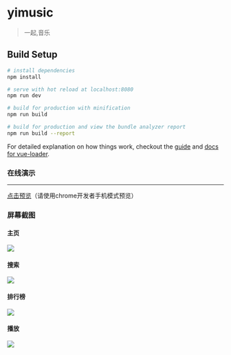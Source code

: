 # yimusic

> 一起,音乐

## Build Setup

``` bash
# install dependencies
npm install

# serve with hot reload at localhost:8080
npm run dev

# build for production with minification
npm run build

# build for production and view the bundle analyzer report
npm run build --report
```

For detailed explanation on how things work, checkout the [guide](http://vuejs-templates.github.io/webpack/) and [docs for vue-loader](http://vuejs.github.io/vue-loader).

### 在线演示
***
[点击预览](https://fuzhongyi.github.io/YiMusic)（请使用chrome开发者手机模式预览）

### 屏幕截图

#### 主页

![](http://p02hf9fn0.bkt.clouddn.com/yi-music/screenshot/home.gif)

#### 搜索

![](http://p02hf9fn0.bkt.clouddn.com/yi-music/screenshot/search.gif)

#### 排行榜

![](http://p02hf9fn0.bkt.clouddn.com/yi-music/screenshot/rank.gif)

#### 播放

![](http://p02hf9fn0.bkt.clouddn.com/yi-music/screenshot/play.gif)
